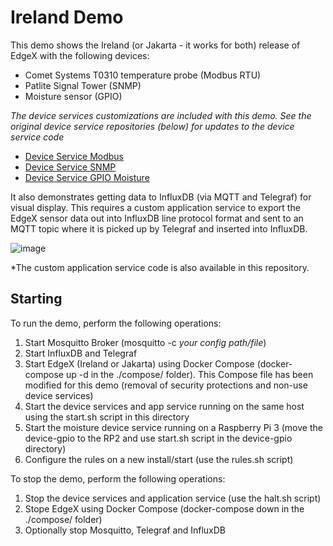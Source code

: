 # Ireland Demo

This demo shows the Ireland (or Jakarta - it works for both) release of EdgeX with the following devices:

- Comet Systems T0310 temperature probe (Modbus RTU)
- Patlite Signal Tower (SNMP)
- Moisture sensor (GPIO)

*The device services customizations are included with this demo.  See the original device service repositories (below) for updates to the device service code*

- [Device Service Modbus](https://github.com/edgexfoundry/device-modbus-go)
- [Device Service SNMP](https://github.com/edgexfoundry/device-snmp-go)
- [Device Service GPIO Moisture](https://github.com/edgexfoundry/device-gpio)

It also demonstrates getting data to InfluxDB (via MQTT and Telegraf) for visual display.  This requires a custom application service to export the EdgeX sensor data out into InfluxDB line protocol format and sent to an MQTT topic where it is picked up by Telegraf and inserted into InfluxDB.

![image](./app-service-influx.png)

*The custom application service code is also available in this repository.

## Starting

To run the demo, perform the following operations:

1. Start Mosquitto Broker (mosquitto -c *your config path/file*)
2. Start InfluxDB and Telegraf
3. Start EdgeX (Ireland or Jakarta) using Docker Compose (docker-compose up -d in the ./compose/ folder). This Compose file has been modified for this demo (removal of security protections and non-use device services)
4. Start the device services and app service running on the same host using the start.sh script in this directory
5. Start the moisture device service running on a Raspberry Pi 3 (move the device-gpio to the RP2 and use start.sh script in the device-gpio directory)
6. Configure the rules on a new install/start (use the rules.sh script)


To stop the demo, perform the following operations:
1. Stop the device services and application service (use the halt.sh script)
2. Stope EdgeX using Docker Compose (docker-compose down in the ./compose/ folder)
3. Optionally stop Mosquitto, Telegraf and InfluxDB

